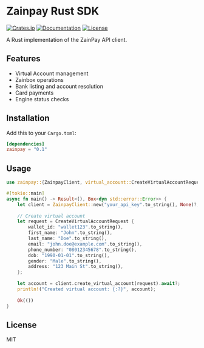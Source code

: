 # Zainpay Rust SDK

[![Crates.io](https://img.shields.io/crates/v/zainpay)](https://crates.io/crates/zainpay)
[![Documentation](https://docs.rs/zainpay/badge.svg)](https://docs.rs/zainpay)
[![License](https://img.shields.io/crates/l/zainpay)](LICENSE)

A Rust implementation of the ZainPay API client.

## Features

- Virtual Account management
- Zainbox operations
- Bank listing and account resolution
- Card payments
- Engine status checks

## Installation

Add this to your `Cargo.toml`:

```toml
[dependencies]
zainpay = "0.1"
```

## Usage

```rust
use zainpay::{ZainpayClient, virtual_account::CreateVirtualAccountRequest};

#[tokio::main]
async fn main() -> Result<(), Box<dyn std::error::Error>> {
    let client = ZainpayClient::new("your_api_key".to_string(), None)?;
    
    // Create virtual account
    let request = CreateVirtualAccountRequest {
        wallet_id: "wallet123".to_string(),
        first_name: "John".to_string(),
        last_name: "Doe".to_string(),
        email: "john.doe@example.com".to_string(),
        phone_number: "08012345678".to_string(),
        dob: "1990-01-01".to_string(),
        gender: "Male".to_string(),
        address: "123 Main St".to_string(),
    };
    
    let account = client.create_virtual_account(request).await?;
    println!("Created virtual account: {:?}", account);
    
    Ok(())
}
```

## License

MIT